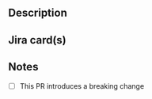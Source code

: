 <!--
// DO NOT EDIT.
This file is managed by the template repository pipeline.
https://github.com/Hivebrite/git-template-repository

To edit this file open a PR on repository Hivebrite/git-template-repository
-->

## Description

<!--
Title must be formated like this
feat: your_title [XX-XXX]

build: Changes that affect the build system or external dependencies (example scopes: gulp, broccoli, npm)
ci: Changes to our CI configuration files and scripts (example scopes: Travis, Circle, BrowserStack, SauceLabs)
docs: Documentation only changes
feat: A new feature
fix: A bug fix
perf: A code change that improves performance
refactor: A code change that neither fixes a bug nor adds a feature
style: Changes that do not affect the meaning of the code (white-space, formatting, missing semi-colons, etc)
test: Adding missing tests or correcting existing tests
-->

<!--
Please include the current, expected/new behaviour.
Summarize the changes that have been made. Include screenshots if any.
-->

## Jira card(s)

<!--
- https://hivebrite.atlassian.net/browse/XXXXX
-->

## Notes

- [ ] This PR introduces a breaking change

<!--
- What is the deployment linked to this service
- Who benefits from this?
- What could go wrong?
- What other approaches did you consider? Why did you decide on this approach?
- What other systems does this affect?
- Additional information that would be useful to the developer or QA tester
-->

